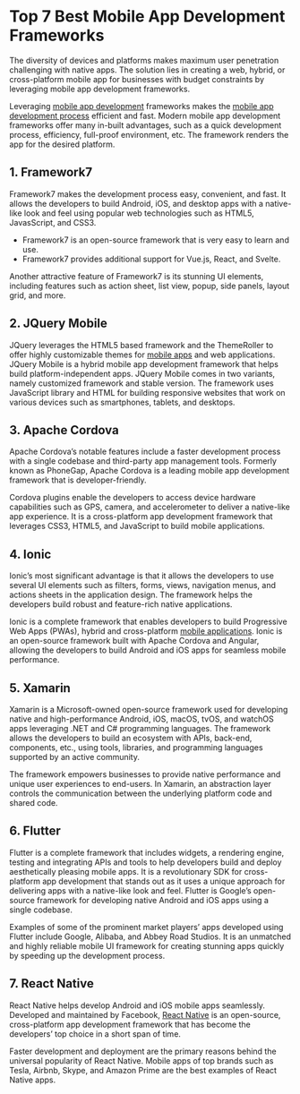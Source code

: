 # Top 7 Best Mobile App Development Frameworks
The diversity of devices and platforms makes maximum user penetration challenging with native apps. The solution lies in creating a web, hybrid, or cross-platform mobile app for businesses with budget constraints by leveraging mobile app development frameworks.

Leveraging [mobile app development](https://www.designveloper.com/blog/mobile-app-development-services/) frameworks makes the [mobile app development process](https://www.designveloper.com/blog/mobile-development-best-practices/) efficient and fast. Modern mobile app development frameworks offer many in-built advantages, such as a quick development process, efficiency, full-proof environment, etc. The framework renders the app for the desired platform.

## 1. Framework7
Framework7 makes the development process easy, convenient, and fast. It allows the developers to build Android, iOS, and desktop apps with a native-like look and feel using popular web technologies such as HTML5, JavasScript, and CSS3.
* Framework7 is an open-source framework that is very easy to learn and use.
* Framework7 provides additional support for Vue.js, React, and Svelte.

Another attractive feature of Framework7 is its stunning UI elements, including features such as action sheet, list view, popup, side panels, layout grid, and more.

## 2. JQuery Mobile
JQuery leverages the HTML5 based framework and the ThemeRoller to offer highly customizable themes for [mobile apps](https://www.designveloper.com/blog/19-mobile-app-ideas-to-earn-big-money/) and web applications. JQuery Mobile is a hybrid mobile app development framework that helps build platform-independent apps. JQuery Mobile comes in two variants, namely customized framework and stable version. The framework uses JavaScript library and HTML for building responsive websites that work on various devices such as smartphones, tablets, and desktops.

## 3. Apache Cordova
Apache Cordova’s notable features include a faster development process with a single codebase and third-party app management tools. Formerly known as PhoneGap, Apache Cordova is a leading mobile app development framework that is developer-friendly.

Cordova plugins enable the developers to access device hardware capabilities such as GPS, camera, and accelerometer to deliver a native-like app experience. It is a cross-platform app development framework that leverages CSS3, HTML5, and JavaScript to build mobile applications.

## 4. Ionic
Ionic’s most significant advantage is that it allows the developers to use several UI elements such as filters, forms, views, navigation menus, and actions sheets in the application design. The framework helps the developers build robust and feature-rich native applications.

Ionic is a complete framework that enables developers to build Progressive Web Apps (PWAs), hybrid and cross-platform [mobile applications](https://www.designveloper.com/blog/mobile-application-developer/). Ionic is an open-source framework built with Apache Cordova and Angular, allowing the developers to build Android and iOS apps for seamless mobile performance.

## 5. Xamarin
Xamarin is a Microsoft-owned open-source framework used for developing native and high-performance Android, iOS, macOS, tvOS, and watchOS apps leveraging .NET and C# programming languages. The framework allows the developers to build an ecosystem with APIs, back-end, components, etc., using tools, libraries, and programming languages supported by an active community.

The framework empowers businesses to provide native performance and unique user experiences to end-users. In Xamarin, an abstraction layer controls the communication between the underlying platform code and shared code.

## 6. Flutter
Flutter is a complete framework that includes widgets, a rendering engine, testing and integrating APIs and tools to help developers build and deploy aesthetically pleasing mobile apps. It is a revolutionary SDK for cross-platform app development that stands out as it uses a unique approach for delivering apps with a native-like look and feel. Flutter is Google’s open-source framework for developing native Android and iOS apps using a single codebase.

Examples of some of the prominent market players’ apps developed using Flutter include Google, Alibaba, and Abbey Road Studios. It is an unmatched and highly reliable mobile UI framework for creating stunning apps quickly by speeding up the development process.

## 7. React Native
React Native helps develop Android and iOS mobile apps seamlessly. Developed and maintained by Facebook, [React Native](https://www.designveloper.com/blog/why-react-native/) is an open-source, cross-platform app development framework that has become the developers’ top choice in a short span of time.

Faster development and deployment are the primary reasons behind the universal popularity of React Native. Mobile apps of top brands such as Tesla, Airbnb, Skype, and Amazon Prime are the best examples of React Native apps.
